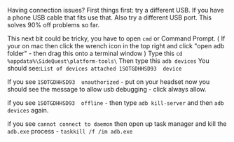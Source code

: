 Having connection issues?
First things first: try a different USB. If you have a phone USB cable that fits use that. Also try a different USB port. This solves 90% off problems so far. 

This next bit could be tricky, you have to open `cmd` or Command Prompt. 
( If your on mac then click the wrench icon in the top right and click "open adb folder" - then drag this onto a terminal window )
Type this `cd %appdata%\SideQuest\platform-tools\`
Then type this `adb devices`
You should see:```List of devices attached
1SOTGDHHSD93  device```

If you see `1SOTGDHHSD93  unauthorized` - put on your headset now you should see the message to allow usb debugging - click always allow. 

if you see  `1SOTGDHHSD93  offline` - then type `adb kill-server` and then `adb devices` again.

if you see `cannot connect to daemon` then open up task manager and kill the `adb.exe` process - `taskkill /f /im adb.exe`
